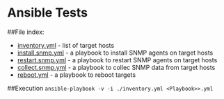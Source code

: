 # Ansible Tests

##File index:

* [inventory.yml](inventory.yml) - list of target hosts
* [install.snmp.yml](install.snmp.yml) - a playbook to install SNMP agents on target hosts
* [restart.snmp.yml](restart.snmp.yml) - a playbook to restart SNMP agents on target hosts 
* [collect.snmp.yml](collect.snmp.yml) - a playbook to collec SNMP data from target hosts
* [reboot.yml](reboot.yml) - a playbook to reboot targets

##Execution
`ansible-playbook -v -i ./inventory.yml <Playbook>>.yml `